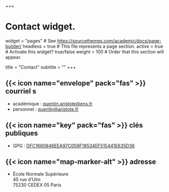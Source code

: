 +++
# Contact widget.
widget = "pages"  # See https://sourcethemes.com/academic/docs/page-builder/
headless = true  # This file represents a page section.
active = true  # Activate this widget? true/false
weight = 100  # Order that this section will appear.

title = "Contact"
subtitle = ""
+++


## {{< icon name="envelope" pack="fas" >}} courriel s
- académique : [quentin.aristote@ens.fr](mailto:quentin.aristote@ens.fr)
- personnel : [quentin@aristote.fr](mailto:quentin@aristote.fr)

## {{< icon name="key" pack="fas" >}} clés publiques
- GPG : [DFC1660846EEA97C059F18534EF515441E635D36](/files/pubkey.pgp)

## {{< icon name="map-marker-alt" >}} adresse
- École Normale Supérieure <br> 45 rue d'Ulm <br> 75230 CEDEX 05 Paris
